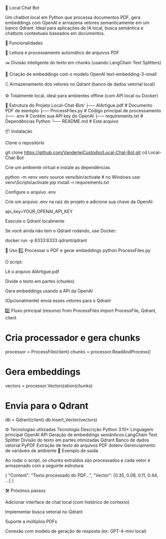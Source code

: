 🤖 Local Chat Bot

Um chatbot local em Python que processa documentos PDF, gera embeddings com OpenAI e armazena vetores semanticamente em um banco Qdrant.
Ideal para aplicações de IA local, busca semântica e chatbots contextuais baseados em documentos.

🚀 Funcionalidades

📄 Leitura e processamento automático de arquivos PDF

✂️ Divisão inteligente do texto em chunks (usando LangChain Text Splitters)

🧠 Criação de embeddings com o modelo OpenAI text-embedding-3-small

🗄️ Armazenamento dos vetores no Qdrant (banco de dados vetorial local)

⚙️ Totalmente local, ideal para ambientes offline (com API local ou Docker)

🧩 Estrutura do Projeto
Local-Chat-Bot/
├── AIArtigue.pdf           # Documento PDF de exemplo
├── ProcessFiles.py         # Código principal de processamento
├── .env                    # Contém sua API key do OpenAI
├── requirements.txt        # Dependências Python
└── README.md               # Este arquivo

📦 Instalação

Clone o repositório

git clone https://github.com/VanderleiCustodio/Local-Chat-Bot.git
cd Local-Chat-Bot


Crie um ambiente virtual e instale as dependências

python -m venv venv
source venv/bin/activate   # no Windows use: venv\Scripts\activate
pip install -r requirements.txt


Configure o arquivo .env

Crie um arquivo .env na raiz do projeto e adicione sua chave da OpenAI:

api_key=YOUR_OPENAI_API_KEY


Execute o Qdrant localmente

Se você ainda não tem o Qdrant rodando, use Docker:

docker run -p 6333:6333 qdrant/qdrant

🧠 Uso
1️⃣ Processar o PDF e gerar embeddings
python ProcessFiles.py


O script:

Lê o arquivo AIArtigue.pdf

Divide o texto em partes (chunks)

Gera embeddings usando a API da OpenAI

(Opcionalmente) envia esses vetores para o Qdrant

2️⃣ Fluxo principal (resumo)
from ProcessFiles import ProcessFile, Qdrant, client

# Cria processador e gera chunks
processor = ProcessFile(client)
chunks = processor.ReadAndProcess()

# Gera embeddings
vectors = processor.Vectorization(chunks)

# Envia para o Qdrant
db = Qdrant(client)
db.Insert_Vector(vectors)

⚙️ Tecnologias utilizadas
Tecnologia	Descrição
Python 3.10+	Linguagem principal
OpenAI API	Geração de embeddings semânticos
LangChain Text Splitter	Divisão do texto em partes otimizadas
Qdrant	Banco de dados vetorial
PyPDF	Extração de texto de arquivos PDF
dotenv	Gerenciamento de variáveis de ambiente
🧪 Exemplo de saída

Ao rodar o script, os chunks extraídos são processados e cada vetor é armazenado com a seguinte estrutura:

{
  "Content": "Texto processado do PDF...",
  "Vector": [0.35, 0.08, 0.11, 0.44, ...]
}

🛠️ Próximos passos

 Adicionar interface de chat local (com histórico de contexto)

 Implementar busca vetorial no Qdrant

 Suporte a múltiplos PDFs

 Conexão com modelo de geração de resposta (ex: GPT-4-mini local)

